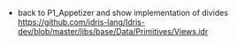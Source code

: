 
* back to P1_Appetizer and show implementation of divides
https://github.com/idris-lang/Idris-dev/blob/master/libs/base/Data/Primitives/Views.idr
